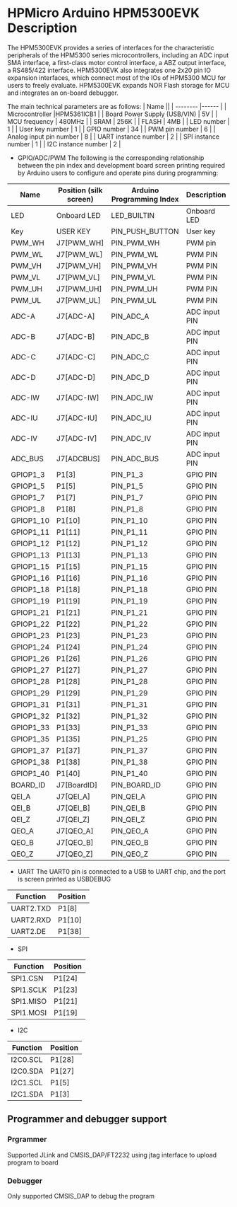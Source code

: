 # HPMicro Arduino HPM5300EVK Description

The HPM5300EVK provides a series of interfaces for the characteristic peripherals of the HPM5300 series microcontrollers, including an ADC input SMA interface, a first-class motor control interface, a ABZ output interface, a RS485/422 interface. HPM5300EVK also integrates one 2x20 pin IO expansion interfaces, which connect most of the IOs of HPM5300 MCU for users to freely evaluate. HPM5300EVK expands NOR Flash storage for MCU and integrates an on-board debugger.

The main technical parameters are as follows:
| Name ||
| -------- |------ |
| Microcontroller |HPM5361ICB1 |
| Board Power Supply (USB/VIN) | 5V |
| MCU frequency | 480MHz |
| SRAM | 256K |
| FLASH | 4MB |
| LED number | 1 |
| User key number | 1 |
| GPIO number | 34 |
| PWM pin number | 6 |
| Analog input pin number | 8 |
| UART instance number | 2 |
| SPI instance number | 1 |
| I2C instance number | 2 |

- GPIO/ADC/PWM
The following is the corresponding relationship between the pin index and development board screen printing required by Arduino users to configure and operate pins during programming:

| Name |Position (silk screen) |Arduino Programming Index | Description |
| -------- |------ |----------------------- |---|
| LED | Onboard LED | LED_BUILTIN | Onboard LED |
| Key | USER KEY | PIN_PUSH_BUTTON | User key |
| PWM_WH | J7[PWM_WH] | PIN_PWM_WH | PWM pin |
| PWM_WL | J7[PWM_WL] | PIN_PWM_WL | PWM PIN |
| PWM_VH | J7[PWM_VH] | PIN_PWM_VH | PWM PIN |
| PWM_VL | J7[PWM_VL] | PIN_PWM_VL | PWM PIN |
| PWM_UH | J7[PWM_UH] | PIN_PWM_UH | PWM PIN |
| PWM_UL | J7[PWM_UL] | PIN_PWM_UL | PWM PIN |
| ADC-A | J7[ADC-A] | PIN_ADC_A | ADC input PIN |
| ADC-B | J7[ADC-B] | PIN_ADC_B | ADC input PIN |
| ADC-C | J7[ADC-C] | PIN_ADC_C | ADC input PIN |
| ADC-D | J7[ADC-D] | PIN_ADC_D | ADC input PIN |
| ADC-IW | J7[ADC-IW] | PIN_ADC_IW | ADC input PIN |
| ADC-IU | J7[ADC-IU] | PIN_ADC_IU | ADC input PIN |
| ADC-IV | J7[ADC-IV] | PIN_ADC_IV | ADC input PIN |
| ADC_BUS | J7[ADCBUS] | PIN_ADC_BUS | ADC input PIN |
| GPIOP1_3 | P1[3] | PIN_P1_3 | GPIO PIN |
| GPIOP1_5 | P1[5] | PIN_P1_5 | GPIO PIN |
| GPIOP1_7 | P1[7] | PIN_P1_7 | GPIO PIN |
| GPIOP1_8 | P1[8] | PIN_P1_8 | GPIO PIN |
| GPIOP1_10 | P1[10] | PIN_P1_10 | GPIO PIN |
| GPIOP1_11 | P1[11] | PIN_P1_11 | GPIO PIN |
| GPIOP1_12 | P1[12] | PIN_P1_12 | GPIO PIN |
| GPIOP1_13 | P1[13] | PIN_P1_13 | GPIO PIN |
| GPIOP1_15 | P1[15] | PIN_P1_15 | GPIO PIN |
| GPIOP1_16 | P1[16] | PIN_P1_16 | GPIO PIN |
| GPIOP1_18 | P1[18] | PIN_P1_18 | GPIO PIN |
| GPIOP1_19 | P1[19] | PIN_P1_19 | GPIO PIN |
| GPIOP1_21 | P1[21] | PIN_P1_21 | GPIO PIN |
| GPIOP1_22 | P1[22] | PIN_P1_22 | GPIO PIN |
| GPIOP1_23 | P1[23] | PIN_P1_23 | GPIO PIN |
| GPIOP1_24 | P1[24] | PIN_P1_24 | GPIO PIN |
| GPIOP1_26 | P1[26] | PIN_P1_26 | GPIO PIN |
| GPIOP1_27 | P1[27] | PIN_P1_27 | GPIO PIN |
| GPIOP1_28 | P1[28] | PIN_P1_28 | GPIO PIN |
| GPIOP1_29 | P1[29] | PIN_P1_29 | GPIO PIN |
| GPIOP1_31 | P1[31] | PIN_P1_31 | GPIO PIN |
| GPIOP1_32 | P1[32] | PIN_P1_32 | GPIO PIN |
| GPIOP1_33 | P1[33] | PIN_P1_33 | GPIO PIN |
| GPIOP1_35 | P1[35] | PIN_P1_25 | GPIO PIN |
| GPIOP1_37 | P1[37] | PIN_P1_37 | GPIO PIN |
| GPIOP1_38 | P1[38] | PIN_P1_38 | GPIO PIN |
| GPIOP1_40 | P1[40] | PIN_P1_40 | GPIO PIN |
| BOARD_ID | J7[BoardID] | PIN_BOARD_ID | GPIO PIN |
| QEI_A | J7[QEI_A] | PIN_QEI_A | GPIO PIN |
| QEI_B | J7[QEI_B] | PIN_QEI_B | GPIO PIN |
| QEI_Z | J7[QEI_Z] | PIN_QEI_Z | GPIO PIN |
| QEO_A | J7[QEO_A] | PIN_QEO_A | GPIO PIN |
| QEO_B | J7[QEO_B] | PIN_QEO_B | GPIO PIN |
| QEO_Z | J7[QEO_Z] | PIN_QEO_Z | GPIO PIN |

- UART
The UART0 pin is connected to a USB to UART chip, and the port is screen printed as USBDEBUG

| Function      | Position   |
| --------- | ------ |
| UART2.TXD | P1[8]  |
| UART2.RXD | P1[10] |
| UART2.DE  | P1[38] |


- SPI

| Function      | Position   |
| --------- | ------ |
| SPI1.CSN  | P1[24] |
| SPI1.SCLK | P1[23] |
| SPI1.MISO | P1[21] |
| SPI1.MOSI | P1[19] |

- I2C

| Function     | Position   |
| -------- | ------ |
| I2C0.SCL | P1[28] |
| I2C0.SDA | P1[27] |
| I2C1.SCL | P1[5] |
| I2C1.SDA | P1[3] |

## Programmer and debugger support
### Prgrammer

Supported JLink and CMSIS_DAP/FT2232 using jtag interface to upload program to board

### Debugger

Only supported CMSIS_DAP to debug the program